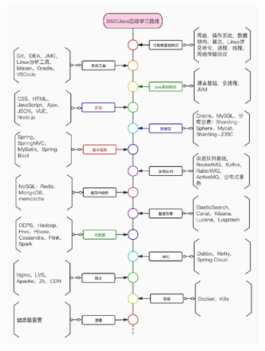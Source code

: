 ![image-20200724093153766](https://github.com/Ellery-Lee/JavaNotes/blob/main/pictures/image-20200724093153766.png)
